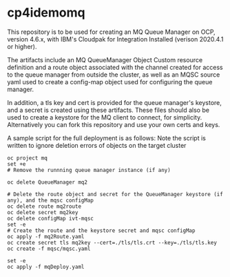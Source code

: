 # cp4idemomq

This repository is to be used for creating an MQ Queue Manager on OCP, version 4.6.x, with IBM's Cloudpak for Integration Installed (verison 2020.4.1 or higher).

The artifacts include an MQ QueueManager Object Custom resource definition and
a route object associated with the channel created for access to the queue manager from outside the cluster, as well as an MQSC source yaml used to create a config-map object used for configuring the queue manager. 

In addition, a tls key and cert is provided for the queue manager's keystore, and a secret is created 
using these artifacts. These files should also be used to create a keystore for the MQ client to connect, for simplicity.
Alternatively you can fork this repository and use your own certs and keys.

A sample script for the full deployment is as follows:
Note the script is written to ignore deletion errors of objects on the target cluster 
```
oc project mq 
set +e
# Remove the runnning queue manager instance (if any)

oc delete QueueManager mq2

# Delete the route object and secret for the QueueManager keystore (if any), and the mqsc configMap
oc delete route mq2route
oc delete secret mq2key
oc delete configMap ivt-mqsc
set -e
# Create the route and the keystore secret and mqsc configMap
oc apply -f mq2Route.yaml
oc create secret tls mq2key --cert=./tls/tls.crt --key=./tls/tls.key
oc create -f mqsc/mqsc.yaml

set -e
oc apply -f mqDeploy.yaml
```
